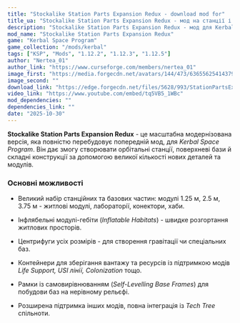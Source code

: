 ```yaml
---
title: "Stockalike Station Parts Expansion Redux - download mod for"
title_ua: "Stockalike Station Parts Expansion Redux - мод на станції і бази"
description: "Stockalike Station Parts Expansion Redux - мод для Kerbal Space Program, що додає сотні нових модулів для орбітальних станцій і поверхневих баз: інфлябельні модулі, центрифуги, великі хаби та багато іншого."
mod_name: "Stockalike Station Parts Expansion Redux"
game: "Kerbal Space Program"
game_collection: "/mods/kerbal"
tags: ["KSP", "Mods", "1.12.2", "1.12.3", "1.12.5"]
author: "Nertea_01"
author_link: "https://www.curseforge.com/members/nertea_01"
image_first: "https://media.forgecdn.net/avatars/144/473/636556254143799307.jpeg"
image_second: ""
download_link: "https://edge.forgecdn.net/files/5628/993/StationPartsExpansionRedux_2_0_11.zip"
video_link: "https://www.youtube.com/embed/tq5VB5_1WBc"
mod_dependencies: ""
dependencies_link: ""
date: "2025-10-30"
---
```


**Stockalike Station Parts Expansion Redux** - це масштабна модернізована версія, яка повністю перебудовує попередній мод, для *Kerbal Space Program*. Він дає змогу створювати орбітальні станції, поверхневі бази й складні конструкції за допомогою великої кількості нових деталей та модулів. 

### Основні можливості

- Великий набір станційних та базових частин: модулі 1.25 м, 2.5 м, 3.75 м - житлові модулі, лабораторії, конектори, хаби. 

- Інфлябельні модулі-гебіти (*Inflatable Habitats*) - швидке розгортання житлових просторів. 

- Центрифуги усіх розмірів - для створення гравітації чи спеціальних баз. 

- Контейнери для зберігання вантажу та ресурсів із підтримкою модів *Life Support, USI лінії, Colonization* тощо. 

- Рамки із самовирівнюванням (*Self-Levelling Base Frames*) для побудови баз на нерівному рельєфі. 

- Розширена підтримка інших модів, повна інтеграція із *Tech Tree* спільноти.
